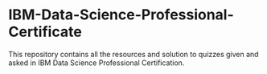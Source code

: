 # IBM-Data-Science-Professional-Certificate
This repository contains all the resources and solution to quizzes given and asked in IBM Data Science Professional Certification.
